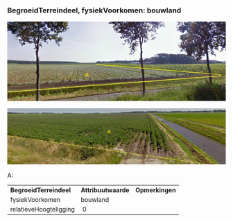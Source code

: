 ### BegroeidTerreindeel, fysiekVoorkomen: bouwland

![](media/5d730522aeac86f13cee563d9a17bfb108c731c8.jpg)

![](media/9c69b1c08992f49b4629d4cca8c2cd81c8fa4312.jpg)

A:

|                         |                     |                 |
|-------------------------|---------------------|-----------------|
| **BegroeidTerreindeel** | **Attribuutwaarde** | **Opmerkingen** |
| fysiekVoorkomen         | bouwland            |                 |
| relatieveHoogteligging  |  0                  |                 |
